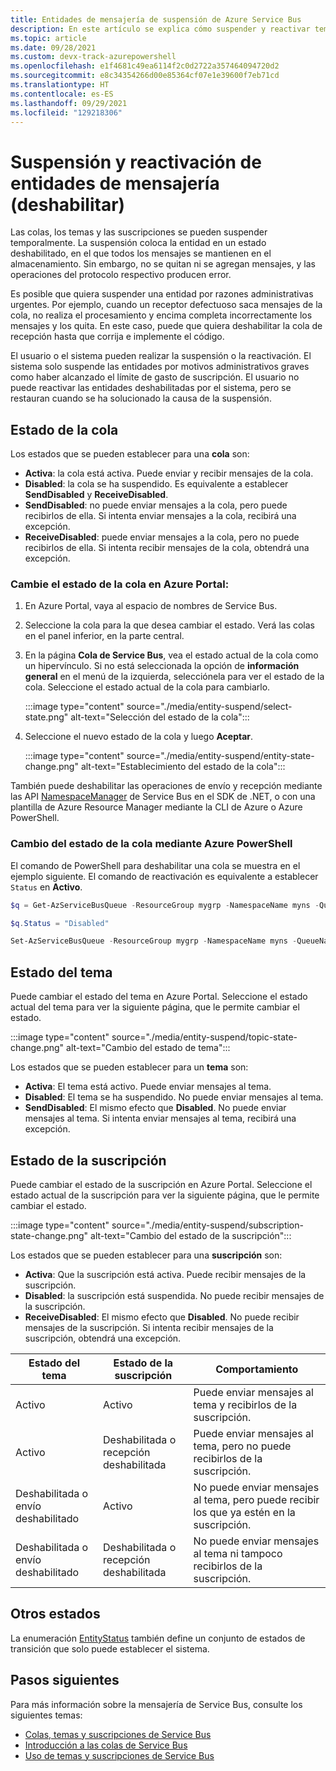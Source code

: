 ```yaml
---
title: Entidades de mensajería de suspensión de Azure Service Bus
description: En este artículo se explica cómo suspender y reactivar temporalmente entidades de mensaje de Azure Service Bus (colas, temas y suscripciones).
ms.topic: article
ms.date: 09/28/2021
ms.custom: devx-track-azurepowershell
ms.openlocfilehash: e1f4681c49ea6114f2c0d2722a357464094720d2
ms.sourcegitcommit: e8c34354266d00e85364cf07e1e39600f7eb71cd
ms.translationtype: HT
ms.contentlocale: es-ES
ms.lasthandoff: 09/29/2021
ms.locfileid: "129218306"
---
```

# <a name="suspend-and-reactivate-messaging-entities-disable"></a>Suspensión y reactivación de entidades de mensajería (deshabilitar)

Las colas, los temas y las suscripciones se pueden suspender temporalmente. La suspensión coloca la entidad en un estado deshabilitado, en el que todos los mensajes se mantienen en el almacenamiento. Sin embargo, no se quitan ni se agregan mensajes, y las operaciones del protocolo respectivo producen error.

Es posible que quiera suspender una entidad por razones administrativas urgentes. Por ejemplo, cuando un receptor defectuoso saca mensajes de la cola, no realiza el procesamiento y encima completa incorrectamente los mensajes y los quita. En este caso, puede que quiera deshabilitar la cola de recepción hasta que corrija e implemente el código. 

El usuario o el sistema pueden realizar la suspensión o la reactivación. El sistema solo suspende las entidades por motivos administrativos graves como haber alcanzado el límite de gasto de suscripción. El usuario no puede reactivar las entidades deshabilitadas por el sistema, pero se restauran cuando se ha solucionado la causa de la suspensión.

## <a name="queue-status"></a>Estado de la cola 
Los estados que se pueden establecer para una **cola** son:

-   **Activa**: la cola está activa. Puede enviar y recibir mensajes de la cola. 
-   **Disabled**: la cola se ha suspendido. Es equivalente a establecer **SendDisabled** y **ReceiveDisabled**. 
-   **SendDisabled**: no puede enviar mensajes a la cola, pero puede recibirlos de ella. Si intenta enviar mensajes a la cola, recibirá una excepción. 
-   **ReceiveDisabled**: puede enviar mensajes a la cola, pero no puede recibirlos de ella. Si intenta recibir mensajes de la cola, obtendrá una excepción.


### <a name="change-the-queue-status-in-the-azure-portal"></a>Cambie el estado de la cola en Azure Portal: 

1. En Azure Portal, vaya al espacio de nombres de Service Bus. 
1. Seleccione la cola para la que desea cambiar el estado. Verá las colas en el panel inferior, en la parte central. 
1. En la página **Cola de Service Bus**, vea el estado actual de la cola como un hipervínculo. Si no está seleccionada la opción de **información general** en el menú de la izquierda, selecciónela para ver el estado de la cola. Seleccione el estado actual de la cola para cambiarlo. 

    :::image type="content" source="./media/entity-suspend/select-state.png" alt-text="Selección del estado de la cola":::
4. Seleccione el nuevo estado de la cola y luego **Aceptar**. 

    :::image type="content" source="./media/entity-suspend/entity-state-change.png" alt-text="Establecimiento del estado de la cola":::
    
También puede deshabilitar las operaciones de envío y recepción mediante las API [NamespaceManager](/dotnet/api/microsoft.servicebus.namespacemanager) de Service Bus en el SDK de .NET, o con una plantilla de Azure Resource Manager mediante la CLI de Azure o Azure PowerShell.

### <a name="change-the-queue-status-using-azure-powershell"></a>Cambio del estado de la cola mediante Azure PowerShell
El comando de PowerShell para deshabilitar una cola se muestra en el ejemplo siguiente. El comando de reactivación es equivalente a establecer `Status` en **Activo**.

```powershell
$q = Get-AzServiceBusQueue -ResourceGroup mygrp -NamespaceName myns -QueueName myqueue

$q.Status = "Disabled"

Set-AzServiceBusQueue -ResourceGroup mygrp -NamespaceName myns -QueueName myqueue -QueueObj $q
```

## <a name="topic-status"></a>Estado del tema
Puede cambiar el estado del tema en Azure Portal. Seleccione el estado actual del tema para ver la siguiente página, que le permite cambiar el estado. 

:::image type="content" source="./media/entity-suspend/topic-state-change.png" alt-text="Cambio del estado de tema":::

Los estados que se pueden establecer para un **tema** son:
- **Activa**: El tema está activo. Puede enviar mensajes al tema. 
- **Disabled**: El tema se ha suspendido. No puede enviar mensajes al tema. 
- **SendDisabled**: El mismo efecto que **Disabled**. No puede enviar mensajes al tema. Si intenta enviar mensajes al tema, recibirá una excepción. 

## <a name="subscription-status"></a>Estado de la suscripción
Puede cambiar el estado de la suscripción en Azure Portal. Seleccione el estado actual de la suscripción para ver la siguiente página, que le permite cambiar el estado. 

:::image type="content" source="./media/entity-suspend/subscription-state-change.png" alt-text="Cambio del estado de la suscripción":::

Los estados que se pueden establecer para una **suscripción** son:
- **Activa**: Que la suscripción está activa. Puede recibir mensajes de la suscripción.
- **Disabled**: la suscripción está suspendida. No puede recibir mensajes de la suscripción. 
- **ReceiveDisabled**: El mismo efecto que **Disabled**. No puede recibir mensajes de la suscripción. Si intenta recibir mensajes de la suscripción, obtendrá una excepción.

| Estado del tema | Estado de la suscripción | Comportamiento | 
| ------------ | ------------------- | -------- | 
| Activo | Activo | Puede enviar mensajes al tema y recibirlos de la suscripción. | 
| Activo | Deshabilitada o recepción deshabilitada | Puede enviar mensajes al tema, pero no puede recibirlos de la suscripción. | 
| Deshabilitada o envío deshabilitado | Activo | No puede enviar mensajes al tema, pero puede recibir los que ya estén en la suscripción. | 
| Deshabilitada o envío deshabilitado | Deshabilitada o recepción deshabilitada | No puede enviar mensajes al tema ni tampoco recibirlos de la suscripción. | 

## <a name="other-statuses"></a>Otros estados
La enumeración [EntityStatus](/dotnet/api/microsoft.servicebus.messaging.entitystatus) también define un conjunto de estados de transición que solo puede establecer el sistema. 


## <a name="next-steps"></a>Pasos siguientes

Para más información sobre la mensajería de Service Bus, consulte los siguientes temas:

* [Colas, temas y suscripciones de Service Bus](service-bus-queues-topics-subscriptions.md)
* [Introducción a las colas de Service Bus](service-bus-dotnet-get-started-with-queues.md)
* [Uso de temas y suscripciones de Service Bus](service-bus-dotnet-how-to-use-topics-subscriptions.md)

[1]: ./media/entity-suspend/entity-state-change.png

